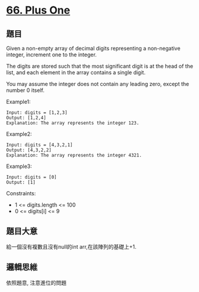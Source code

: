 # [66. Plus One](https://leetcode.com/problems/plus-one/)

## 題目
Given a non-empty array of decimal digits representing a non-negative integer, increment one to the integer.

The digits are stored such that the most significant digit is at the head of the list, and each element in the array contains a single digit.

You may assume the integer does not contain any leading zero, except the number 0 itself.

Example1:
```
Input: digits = [1,2,3]
Output: [1,2,4]
Explanation: The array represents the integer 123.
```

Example2:
```
Input: digits = [4,3,2,1]
Output: [4,3,2,2]
Explanation: The array represents the integer 4321.
```

Example3:
```
Input: digits = [0]
Output: [1]
```

Constraints:

* 1 <= digits.length <= 100
* 0 <= digits[i] <= 9

## 題目大意
給一個沒有複數且沒有null的int arr,在該陣列的基礎上+1.

## 邏輯思維
依照題意, 注意進位的問題